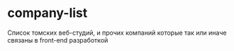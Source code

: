 # company-list
Список томских веб-студий, и прочих компаний которые так или иначе связаны в front-end разработкой
